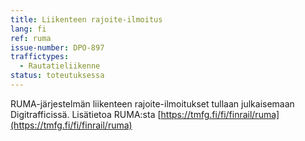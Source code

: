 ```yaml
---
title: Liikenteen rajoite-ilmoitus
lang: fi
ref: ruma
issue-number: DPO-897
traffictypes:
  - Rautatieliikenne
status: toteutuksessa
---
```


RUMA-järjestelmän liikenteen rajoite-ilmoitukset tullaan julkaisemaan Digitrafficissä. Lisätietoa RUMA:sta [https://tmfg.fi/fi/finrail/ruma](https://tmfg.fi/fi/finrail/ruma)

